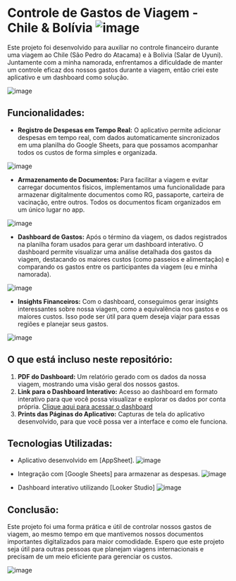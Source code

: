 # Controle de Gastos de Viagem - Chile & Bolívia ![image](https://github.com/user-attachments/assets/6a61c72e-b503-4569-b533-7067ee87f4d1)





Este projeto foi desenvolvido para auxiliar no controle financeiro durante uma viagem ao Chile (São Pedro do Atacama) e à Bolívia (Salar de Uyuni). Juntamente com a minha namorada, enfrentamos a dificuldade de manter um controle eficaz dos nossos gastos durante a viagem, então criei este aplicativo e um dashboard como solução.

![image](https://github.com/user-attachments/assets/16da88f4-49ff-4038-8d14-7afd6387ae50)

## Funcionalidades:

- **Registro de Despesas em Tempo Real:** O aplicativo permite adicionar despesas em tempo real, com dados automaticamente sincronizados em uma planilha do Google Sheets, para que possamos acompanhar todos os custos de forma simples e organizada.

 ![image](https://github.com/user-attachments/assets/17cf3f24-8635-46a7-8bcb-5f84a34b7d4f)


  
- **Armazenamento de Documentos:** Para facilitar a viagem e evitar carregar documentos físicos, implementamos uma funcionalidade para armazenar digitalmente documentos como RG, passaporte, carteira de vacinação, entre outros. Todos os documentos ficam organizados em um único lugar no app.

 ![image](https://github.com/user-attachments/assets/f61082f6-68d1-45ae-b914-1ce6c3769e4e)


  
- **Dashboard de Gastos:** Após o término da viagem, os dados registrados na planilha foram usados para gerar um dashboard interativo. O dashboard permite visualizar uma análise detalhada dos gastos da viagem, destacando os maiores custos (como passeios e alimentação) e comparando os gastos entre os participantes da viagem (eu e minha namorada).

 ![image](https://github.com/user-attachments/assets/b7bdf337-4e26-425a-8204-6a9e8aeaa698)


  
- **Insights Financeiros:** Com o dashboard, conseguimos gerar insights interessantes sobre nossa viagem, como a equivalência nos gastos e os maiores custos. Isso pode ser útil para quem deseja viajar para essas regiões e planejar seus gastos.

![image](https://github.com/user-attachments/assets/d2609155-645f-422d-854b-6cd021d62a99)



## O que está incluso neste repositório:

1. **PDF do Dashboard:** Um relatório gerado com os dados da nossa viagem, mostrando uma visão geral dos nossos gastos.
2. **Link para o Dashboard Interativo:** Acesso ao dashboard em formato interativo para que você possa visualizar e explorar os dados por conta própria. [Clique aqui para acessar o dashboard](https://lookerstudio.google.com/reporting/f3b4b2a3-e94a-4759-8673-0691eaf0cb3d)
3. **Prints das Páginas do Aplicativo:** Capturas de tela do aplicativo desenvolvido, para que você possa ver a interface e como ele funciona.


## Tecnologias Utilizadas:
- Aplicativo desenvolvido em [AppSheet]. ![image](https://github.com/user-attachments/assets/eb99c93b-42a9-4cc8-bf92-8ecfeb3015fe)


- Integração com [Google Sheets] para armazenar as despesas. ![image](https://github.com/user-attachments/assets/ff4e0a8d-ef2f-4e63-8dc1-526185bf8af7)


- Dashboard interativo utilizando [Looker Studio] ![image](https://github.com/user-attachments/assets/2c90b929-a4b4-4f26-aad4-2a10c047f7e9)



## Conclusão:

Este projeto foi uma forma prática e útil de controlar nossos gastos de viagem, ao mesmo tempo em que mantivemos nossos documentos importantes digitalizados para maior comodidade. Espero que este projeto seja útil para outras pessoas que planejam viagens internacionais e precisam de um meio eficiente para gerenciar os custos.

![image](https://github.com/user-attachments/assets/d105174e-558a-42e7-a579-bc4b9c68d550)


